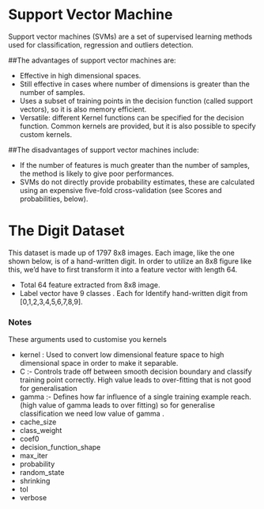 # __Support Vector Machine__

Support vector machines (SVMs) are a set of supervised learning methods used for classification, regression and outliers detection.

##The advantages of support vector machines are:

 * Effective in high dimensional spaces.
 * Still effective in cases where number of dimensions is greater than the number of samples.
 * Uses a subset of training points in the decision function (called support vectors), so it is also memory efficient.
 * Versatile: different Kernel functions can be specified for the decision function. Common kernels are provided, but it is also possible to specify custom kernels.

##The disadvantages of support vector machines include:


 * If the number of features is much greater than the number of samples, the method is likely to give poor performances.
 * SVMs do not directly provide probability estimates, these are calculated using an expensive five-fold cross-validation (see Scores and probabilities, below).

 # The Digit Dataset
 This dataset is made up of 1797 8x8 images. Each image, like the one shown below, is of a hand-written digit. In order to utilize an 8x8 figure like this, we’d have to first transform it into a feature vector with length 64.
 
  * Total 64 feature extracted from 8x8 image.
  * Label vector have 9 classes . Each for Identify hand-written digit from [0,1,2,3,4,5,6,7,8,9].
  
### Notes
These arguments used to customise you kernels 
 * kernel : Used to convert low dimensional feature space to high dimensional space in order to make it separable.
 * C  :- Controls trade off between smooth decision boundary and classify training point correctly. High value leads to over-fitting that is not good for generalisation
 * gamma :- Defines how far influence of a single training example reach.(high value of gamma leads to over fitting) so for generalise classification we need low value of gamma .
 * cache_size
 * class_weight
 * coef0
 * decision_function_shape
 * max_iter
 * probability
 * random_state
 * shrinking
 * tol
 * verbose